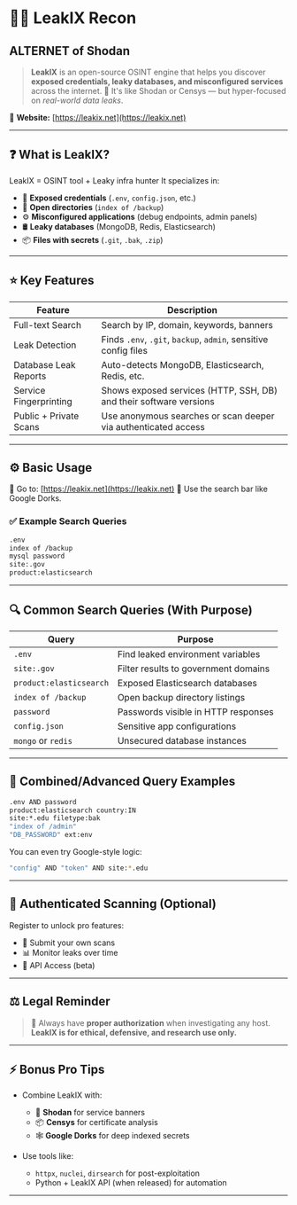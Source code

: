 
# 🕵️‍♂️ LeakIX Recon 
##  ALTERNET of Shodan  
> **LeakIX** is an open-source OSINT engine that helps you discover **exposed credentials, leaky databases, and misconfigured services** across the internet.
> 📡 It's like Shodan or Censys — but hyper-focused on *real-world data leaks*.

🔗 **Website:** [https://leakix.net](https://leakix.net)

---

## ❓ What is LeakIX?

LeakIX = OSINT tool + Leaky infra hunter
It specializes in:

* 🔑 **Exposed credentials** (`.env`, `config.json`, etc.)
* 📂 **Open directories** (`index of /backup`)
* ⚙️ **Misconfigured applications** (debug endpoints, admin panels)
* 🛢️ **Leaky databases** (MongoDB, Redis, Elasticsearch)
* 📦 **Files with secrets** (`.git`, `.bak`, `.zip`)

---

## ⭐ Key Features

| Feature                | Description                                                        |
| ---------------------- | ------------------------------------------------------------------ |
| Full-text Search       | Search by IP, domain, keywords, banners                            |
| Leak Detection         | Finds `.env`, `.git`, `backup`, `admin`, sensitive config files    |
| Database Leak Reports  | Auto-detects MongoDB, Elasticsearch, Redis, etc.                   |
| Service Fingerprinting | Shows exposed services (HTTP, SSH, DB) and their software versions |
| Public + Private Scans | Use anonymous searches or scan deeper via authenticated access     |

---

## ⚙️ Basic Usage

🧭 Go to: [https://leakix.net](https://leakix.net)
📝 Use the search bar like Google Dorks.

### ✅ Example Search Queries

```bash
.env
index of /backup
mysql password
site:.gov
product:elasticsearch
```

---

## 🔍 Common Search Queries (With Purpose)

| Query                   | Purpose                              |
| ----------------------- | ------------------------------------ |
| `.env`                  | Find leaked environment variables    |
| `site:.gov`             | Filter results to government domains |
| `product:elasticsearch` | Exposed Elasticsearch databases      |
| `index of /backup`      | Open backup directory listings       |
| `password`              | Passwords visible in HTTP responses  |
| `config.json`           | Sensitive app configurations         |
| `mongo` or `redis`      | Unsecured database instances         |

---

## 🎯 Combined/Advanced Query Examples

```bash
.env AND password
product:elasticsearch country:IN
site:*.edu filetype:bak
"index of /admin"
"DB_PASSWORD" ext:env
```

You can even try Google-style logic:

```bash
"config" AND "token" AND site:*.edu
```

---

## 🔐 Authenticated Scanning (Optional)

Register to unlock pro features:

* 🚀 Submit your own scans
* 📊 Monitor leaks over time
* 🔑 API Access (beta)

---

## ⚖️ Legal Reminder

> 🛑 Always have **proper authorization** when investigating any host.
> **LeakIX is for ethical, defensive, and research use only.**

---

## ⚡ Bonus Pro Tips

* Combine LeakIX with:

  * 🔎 **Shodan** for service banners
  * 📦 **Censys** for certificate analysis
  * 🕸 **Google Dorks** for deep indexed secrets

* Use tools like:

  * `httpx`, `nuclei`, `dirsearch` for post-exploitation
  * Python + LeakIX API (when released) for automation

---
